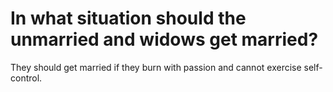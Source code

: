 # In what situation should the unmarried and widows get married?

They should get married if they burn with passion and cannot exercise self-control.
